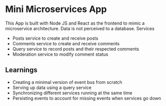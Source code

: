 # Mini Microservices App

This App is built with Node JS and React as the frontend to mimic a microservice architecture. Data is not perceived to a database.
Services

- Posts service to create and receive posts
- Comments service to create and receive comments
- Query service to record posts and their respected comments
- Moderation service to modify comment status

## Learnings

- Creating a minimal version of event bus from scratch
- Serving up data using a query service
- Synchronizing different services running at the same time
- Persisting events to account for missing events when services go down
